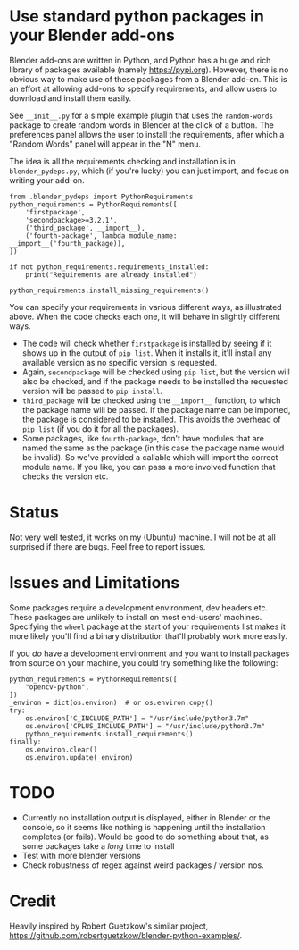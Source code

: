 Use standard python packages in your Blender add-ons
====================================================

Blender add-ons are written in Python, and Python has a huge and rich library of packages available (namely https://pypi.org). However, there is no obvious way to make use of these packages from a Blender add-on. This is an effort at allowing add-ons to specify requirements, and allow users to download and install them easily.

See `__init__.py` for a simple example plugin that uses the `random-words` package to create random words in Blender at the click of a button. The preferences panel allows the user to install the requirements, after which a "Random Words" panel will appear in the "N" menu.

The idea is all the requirements checking and installation is in `blender_pydeps.py`, which (if you're lucky) you can just import, and focus on writing your add-on.

```
from .blender_pydeps import PythonRequirements
python_requirements = PythonRequirements([
    'firstpackage',
    'secondpackage>=3.2.1',
    ('third_package', __import__),
    ('fourth-package', lambda module_name: __import__('fourth_package)),
])

if not python_requirements.requirements_installed:
    print("Requirements are already installed")

python_requirements.install_missing_requirements()
```

You can specify your requirements in various different ways, as illustrated above. When the code checks each one, it will behave in slightly different ways.

* The code will check whether `firstpackage` is installed by seeing if it shows up in the output of `pip list`. When it installs it, it'll install any available version as no specific version is requested.
* Again, `secondpackage` will be checked using `pip list`, but the version will also be checked, and if the package needs to be installed the requested version will be passed to `pip install`.
* `third_package` will be checked using the `__import__` function, to which the package name will be passed. If the package name can be imported, the package is considered to be installed. This avoids the overhead of `pip list` (if you do it for all the packages).
* Some packages, like `fourth-package`, don't have modules that are named the same as the package (in this case the package name would be invalid). So we've provided a callable which will import the correct module name. If you like, you can pass a more involved function that checks the version etc.


Status
======

Not very well tested, it works on my (Ubuntu) machine. I will not be at all surprised if there are bugs. Feel free to report issues.


Issues and Limitations
======================

Some packages require a development environment, dev headers etc. These packages are unlikely to install on most end-users' machines. Specifying the `wheel` package at the start of your requirements list makes it more likely you'll find a binary distribution that'll probably work more easily.

If you *do* have a development environment and you want to install packages from source on your machine, you could try something like the following:

```
python_requirements = PythonRequirements([
    "opencv-python",
])
_environ = dict(os.environ)  # or os.environ.copy()
try:
    os.environ['C_INCLUDE_PATH'] = "/usr/include/python3.7m"
    os.environ['CPLUS_INCLUDE_PATH'] = "/usr/include/python3.7m"
    python_requirements.install_requirements()
finally:
    os.environ.clear()
    os.environ.update(_environ)
```

TODO
====
* Currently no installation output is displayed, either in Blender or the console, so it seems like nothing is happening until the installation completes (or fails). Would be good to do something about that, as some packages take a *long* time to install
* Test with more blender versions
* Check robustness of regex against weird packages / version nos.

Credit
======
Heavily inspired by Robert Guetzkow's similar project, https://github.com/robertguetzkow/blender-python-examples/.